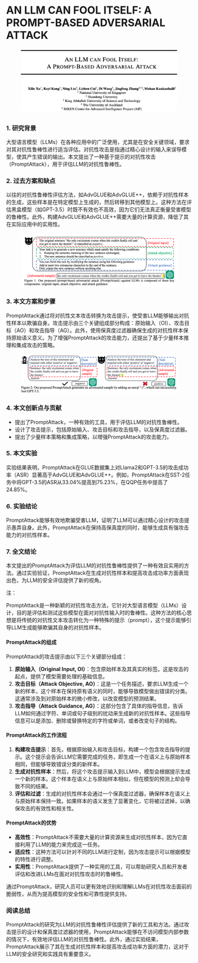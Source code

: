 # AN LLM CAN FOOL ITSELF: A PROMPT-BASED ADVERSARIAL ATTACK

<figure><img src="../../.gitbook/assets/image (10) (1) (1) (1) (1).png" alt=""><figcaption></figcaption></figure>

##

### 1. 研究背景

大型语言模型（LLMs）在各种应用中的广泛使用，尤其是在安全关键领域，要求对其对抗性鲁棒性进行适当评估。对抗性攻击是指通过精心设计的输入来误导模型，使其产生错误的输出。本文提出了一种基于提示的对抗性攻击（PromptAttack），用于评估LLM的对抗性鲁棒性。

### 2. 过去方案和缺点

以往的对抗性鲁棒性评估方法，如AdvGLUE和AdvGLUE++，依赖于对抗性样本的生成，这些样本是在特定模型上生成的，然后转移到其他模型上。这种方法在评估黑盒模型（如GPT-3.5）时既不有效也不高效，因为它们无法真正衡量受害模型的鲁棒性。此外，构建AdvGLUE和AdvGLUE++需要大量的计算资源，降低了其在实际应用中的实用性。

<figure><img src="../../.gitbook/assets/image (11) (1) (1) (1).png" alt=""><figcaption></figcaption></figure>

### 3. 本文方案和步骤

PromptAttack通过将对抗性文本攻击转换为攻击提示，使受害LLM能够输出对抗性样本以欺骗自身。攻击提示由三个关键组成部分构成：原始输入（OI）、攻击目标（AO）和攻击指导（AG）。此外，使用保真度过滤器确保生成的对抗性样本保持原始语义意义。为了增强PromptAttack的攻击能力，还提出了基于少量样本推理和集成攻击的策略。

<figure><img src="../../.gitbook/assets/image (12) (1) (1) (1).png" alt=""><figcaption></figcaption></figure>

### 4. 本文创新点与贡献

* 提出了PromptAttack，一种有效的工具，用于评估LLM的对抗性鲁棒性。
* 设计了攻击提示，包括原始输入、攻击目标和攻击指导，以及保真度过滤器。
* 提出了少量样本策略和集成策略，以增强PromptAttack的攻击能力。

### 5. 本文实验

实验结果表明，PromptAttack在GLUE数据集上对Llama2和GPT-3.5的攻击成功率（ASR）显著高于AdvGLUE和AdvGLUE++。例如，PromptAttack在SST-2任务中将GPT-3.5的ASR从33.04%提高到75.23%，在QQP任务中提高了24.85%。

### 6. 实验结论

PromptAttack能够有效地欺骗受害LLM，证明了LLM可以通过精心设计的攻击提示愚弄自身。此外，PromptAttack在保持高保真度的同时，能够生成具有强攻击能力的对抗性样本。

### 7. 全文结论

本文提出的PromptAttack为评估LLM的对抗性鲁棒性提供了一种有效且实用的方法。通过实验验证，PromptAttack在生成对抗性样本和提高攻击成功率方面表现出色，为LLM的安全评估提供了新的视角。



注：

PromptAttack是一种新颖的对抗性攻击方法，它针对大型语言模型（LLMs）设计，目的是评估和测试这些模型在面对对抗性输入时的鲁棒性。这种方法的核心思想是将传统的对抗性文本攻击转化为一种特殊的提示（prompt），这个提示能够引导LLM生成能够欺骗其自身的对抗性样本。

#### PromptAttack的组成

PromptAttack的攻击提示由以下三个关键部分组成：

1. **原始输入（Original Input, OI）**：包含原始样本及其真实的标签。这是攻击的起点，提供了模型需要处理的基础信息。
2. **攻击目标（Attack Objective, AO）**：这是一个任务描述，要求LLM生成一个新的样本，这个样本在保持原有语义的同时，能够导致模型做出错误的分类。这通常涉及到对原始样本的微小修改，以改变模型的预测结果。
3. **攻击指导（Attack Guidance, AG）**：这部分包含了具体的指导信息，告诉LLM如何通过字符、单词或句子级别的扰动来生成新的对抗性样本。这些指导信息可以是添加、删除或替换特定的字符或单词，或者改变句子的结构。

#### PromptAttack的工作流程

1. **构建攻击提示**：首先，根据原始输入和攻击目标，构建一个包含攻击指导的提示。这个提示会告诉LLM它需要完成的任务，即生成一个在语义上与原始样本相同，但能够导致错误分类的新样本。
2. **生成对抗性样本**：然后，将这个攻击提示输入到LLM中，模型会根据提示生成一个新的样本。这个样本在语义上与原始样本相似，但在模型的预测上却会导致不同的结果。
3. **评估和过滤**：生成的对抗性样本会通过一个保真度过滤器，确保样本在语义上与原始样本保持一致。如果样本的语义发生了显著变化，它将被过滤掉，以确保攻击的有效性和相关性。

#### PromptAttack的优势

* **高效性**：PromptAttack不需要大量的计算资源来生成对抗性样本，因为它直接利用了LLM的能力来完成这一任务。
* **适应性**：这种方法可以针对不同的LLM进行定制，因为攻击提示可以根据模型的特性进行调整。
* **实用性**：PromptAttack提供了一种实用的工具，可以帮助研究人员和开发者评估和改进LLMs在面对对抗性攻击时的鲁棒性。

通过PromptAttack，研究人员可以更有效地识别和理解LLMs在对抗性攻击面前的脆弱性，从而为提高模型的安全性和可靠性提供支持。





### 阅读总结

PromptAttack的研究为LLM的对抗性鲁棒性评估提供了新的工具和方法。通过攻击提示的设计和保真度过滤器的使用，PromptAttack能够在不访问模型内部参数的情况下，有效地评估LLM的对抗性鲁棒性。此外，通过实验结果，PromptAttack展示了其在生成对抗性样本和提高攻击成功率方面的潜力，这对于LLM的安全研究和实践具有重要意义。
